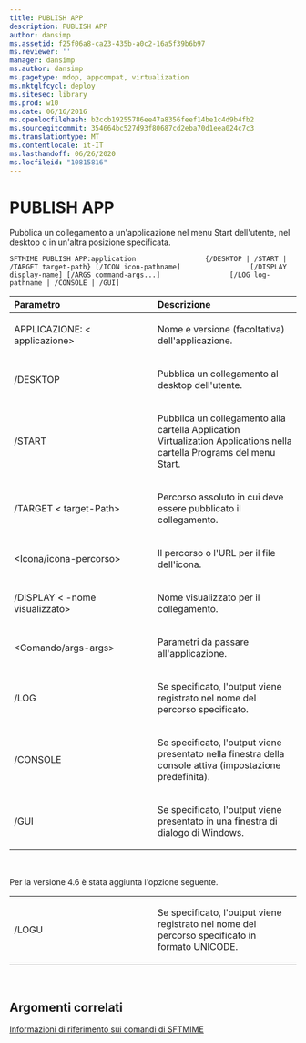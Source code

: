```yaml
---
title: PUBLISH APP
description: PUBLISH APP
author: dansimp
ms.assetid: f25f06a8-ca23-435b-a0c2-16a5f39b6b97
ms.reviewer: ''
manager: dansimp
ms.author: dansimp
ms.pagetype: mdop, appcompat, virtualization
ms.mktglfcycl: deploy
ms.sitesec: library
ms.prod: w10
ms.date: 06/16/2016
ms.openlocfilehash: b2ccb19255786ee47a8356feef14be1c4d9b4fb2
ms.sourcegitcommit: 354664bc527d93f80687cd2eba70d1eea024c7c3
ms.translationtype: MT
ms.contentlocale: it-IT
ms.lasthandoff: 06/26/2020
ms.locfileid: "10815816"
---
```

# PUBLISH APP


Pubblica un collegamento a un'applicazione nel menu Start dell'utente, nel desktop o in un'altra posizione specificata.

`SFTMIME PUBLISH APP:application                 {/DESKTOP | /START | /TARGET target-path} [/ICON icon-pathname]                 [/DISPLAY display-name] [/ARGS command-args...]                 [/LOG log-pathname | /CONSOLE | /GUI]`

<table>
<colgroup>
<col width="50%" />
<col width="50%" />
</colgroup>
<thead>
<tr class="header">
<th align="left">Parametro</th>
<th align="left">Descrizione</th>
</tr>
</thead>
<tbody>
<tr class="odd">
<td align="left"><p>APPLICAZIONE: &lt; applicazione&gt;</p></td>
<td align="left"><p>Nome e versione (facoltativa) dell'applicazione.</p></td>
</tr>
<tr class="even">
<td align="left"><p>/DESKTOP</p></td>
<td align="left"><p>Pubblica un collegamento al desktop dell'utente.</p></td>
</tr>
<tr class="odd">
<td align="left"><p>/START</p></td>
<td align="left"><p>Pubblica un collegamento alla cartella Application Virtualization Applications nella cartella Programs del menu Start.</p></td>
</tr>
<tr class="even">
<td align="left"><p>/TARGET &lt; target-Path&gt;</p></td>
<td align="left"><p>Percorso assoluto in cui deve essere pubblicato il collegamento.</p></td>
</tr>
<tr class="odd">
<td align="left"><p>&lt;Icona/icona-percorso&gt;</p></td>
<td align="left"><p>Il percorso o l'URL per il file dell'icona.</p></td>
</tr>
<tr class="even">
<td align="left"><p>/DISPLAY &lt; -nome visualizzato&gt;</p></td>
<td align="left"><p>Nome visualizzato per il collegamento.</p></td>
</tr>
<tr class="odd">
<td align="left"><p>&lt;Comando/args-args&gt;</p></td>
<td align="left"><p>Parametri da passare all'applicazione.</p></td>
</tr>
<tr class="even">
<td align="left"><p>/LOG</p></td>
<td align="left"><p>Se specificato, l'output viene registrato nel nome del percorso specificato.</p></td>
</tr>
<tr class="odd">
<td align="left"><p>/CONSOLE</p></td>
<td align="left"><p>Se specificato, l'output viene presentato nella finestra della console attiva (impostazione predefinita).</p></td>
</tr>
<tr class="even">
<td align="left"><p>/GUI</p></td>
<td align="left"><p>Se specificato, l'output viene presentato in una finestra di dialogo di Windows.</p></td>
</tr>
</tbody>
</table>

 

Per la versione 4.6 è stata aggiunta l'opzione seguente.

<table>
<colgroup>
<col width="50%" />
<col width="50%" />
</colgroup>
<tbody>
<tr class="odd">
<td align="left"><p>/LOGU</p></td>
<td align="left"><p>Se specificato, l'output viene registrato nel nome del percorso specificato in formato UNICODE.</p></td>
</tr>
</tbody>
</table>

 

## Argomenti correlati


[Informazioni di riferimento sui comandi di SFTMIME](sftmime--command-reference.md)

 

 





